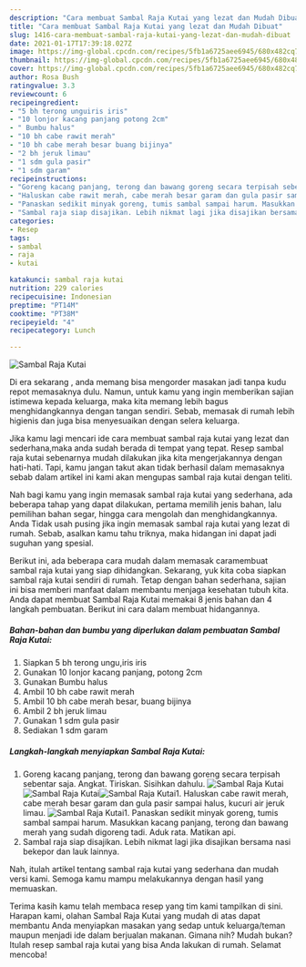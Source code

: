 ```yaml
---
description: "Cara membuat Sambal Raja Kutai yang lezat dan Mudah Dibuat"
title: "Cara membuat Sambal Raja Kutai yang lezat dan Mudah Dibuat"
slug: 1416-cara-membuat-sambal-raja-kutai-yang-lezat-dan-mudah-dibuat
date: 2021-01-17T17:39:18.027Z
image: https://img-global.cpcdn.com/recipes/5fb1a6725aee6945/680x482cq70/sambal-raja-kutai-foto-resep-utama.jpg
thumbnail: https://img-global.cpcdn.com/recipes/5fb1a6725aee6945/680x482cq70/sambal-raja-kutai-foto-resep-utama.jpg
cover: https://img-global.cpcdn.com/recipes/5fb1a6725aee6945/680x482cq70/sambal-raja-kutai-foto-resep-utama.jpg
author: Rosa Bush
ratingvalue: 3.3
reviewcount: 6
recipeingredient:
- "5 bh terong unguiris iris"
- "10 lonjor kacang panjang potong 2cm"
- " Bumbu halus"
- "10 bh cabe rawit merah"
- "10 bh cabe merah besar buang bijinya"
- "2 bh jeruk limau"
- "1 sdm gula pasir"
- "1 sdm garam"
recipeinstructions:
- "Goreng kacang panjang, terong dan bawang goreng secara terpisah sebentar saja. Angkat. Tiriskan. Sisihkan dahulu."
- "Haluskan cabe rawit merah, cabe merah besar garam dan gula pasir sampai halus, kucuri air jeruk limau."
- "Panaskan sedikit minyak goreng, tumis sambal sampai harum. Masukkan kacang panjang, terong dan bawang merah yang sudah digoreng tadi. Aduk rata. Matikan api."
- "Sambal raja siap disajikan. Lebih nikmat lagi jika disajikan bersama nasi bekepor dan lauk lainnya."
categories:
- Resep
tags:
- sambal
- raja
- kutai

katakunci: sambal raja kutai 
nutrition: 229 calories
recipecuisine: Indonesian
preptime: "PT14M"
cooktime: "PT38M"
recipeyield: "4"
recipecategory: Lunch

---
```



![Sambal Raja Kutai](https://img-global.cpcdn.com/recipes/5fb1a6725aee6945/680x482cq70/sambal-raja-kutai-foto-resep-utama.jpg)

Di era  sekarang , anda memang bisa mengorder masakan jadi tanpa kudu repot memasaknya dulu. Namun, untuk kamu yang ingin memberikan sajian istimewa kepada keluarga, maka kita memang lebih bagus menghidangkannya dengan tangan sendiri. Sebab, memasak di rumah lebih higienis dan juga bisa menyesuaikan dengan selera keluarga.

Jika kamu lagi mencari ide cara membuat sambal raja kutai yang lezat dan sederhana,maka anda sudah berada di tempat yang tepat. Resep sambal raja kutai  sebenarnya mudah dilakukan jika kita mengerjakannya dengan hati-hati. Tapi, kamu jangan takut akan tidak berhasil dalam memasaknya 
sebab dalam artikel ini kami akan mengupas sambal raja kutai dengan teliti.  



Nah bagi kamu yang ingin memasak sambal raja kutai yang sederhana, ada beberapa tahap yang dapat dilakukan, pertama memilih jenis bahan, lalu pemilihan bahan segar, hingga cara mengolah dan menghidangkannya. Anda Tidak usah pusing jika ingin memasak sambal raja kutai yang lezat di rumah. Sebab, asalkan kamu  tahu triknya, maka hidangan ini dapat jadi suguhan yang spesial.

Berikut ini, ada beberapa cara mudah dalam memasak caramembuat sambal raja kutai yang siap dihidangkan. Sekarang, yuk kita coba siapkan sambal raja kutai sendiri di rumah. Tetap dengan bahan sederhana, sajian ini bisa memberi manfaat dalam membantu menjaga kesehatan tubuh kita. Anda dapat membuat Sambal Raja Kutai memakai 8 jenis bahan dan 4 langkah pembuatan. Berikut ini cara dalam membuat hidangannya.

<!--inarticleads1-->

##### Bahan-bahan dan bumbu yang diperlukan dalam pembuatan Sambal Raja Kutai:

1. Siapkan 5 bh terong ungu,iris iris
1. Gunakan 10 lonjor kacang panjang, potong 2cm
1. Gunakan  Bumbu halus
1. Ambil 10 bh cabe rawit merah
1. Ambil 10 bh cabe merah besar, buang bijinya
1. Ambil 2 bh jeruk limau
1. Gunakan 1 sdm gula pasir
1. Sediakan 1 sdm garam




<!--inarticleads2-->

##### Langkah-langkah menyiapkan Sambal Raja Kutai:

1. Goreng kacang panjang, terong dan bawang goreng secara terpisah sebentar saja. Angkat. Tiriskan. Sisihkan dahulu.
<img src="https://img-global.cpcdn.com/steps/b035cfe36c8b46ce/160x128cq70/sambal-raja-kutai-langkah-memasak-1-foto.jpg" alt="Sambal Raja Kutai"><img src="https://img-global.cpcdn.com/steps/bb9a3bce8f1d7ec9/160x128cq70/sambal-raja-kutai-langkah-memasak-1-foto.jpg" alt="Sambal Raja Kutai"><img src="https://img-global.cpcdn.com/steps/b2114499b752ceff/160x128cq70/sambal-raja-kutai-langkah-memasak-1-foto.jpg" alt="Sambal Raja Kutai">1. Haluskan cabe rawit merah, cabe merah besar garam dan gula pasir sampai halus, kucuri air jeruk limau.
<img src="https://img-global.cpcdn.com/steps/54e3879faa1486cd/160x128cq70/sambal-raja-kutai-langkah-memasak-2-foto.jpg" alt="Sambal Raja Kutai">1. Panaskan sedikit minyak goreng, tumis sambal sampai harum. Masukkan kacang panjang, terong dan bawang merah yang sudah digoreng tadi. Aduk rata. Matikan api.
1. Sambal raja siap disajikan. Lebih nikmat lagi jika disajikan bersama nasi bekepor dan lauk lainnya.




Nah, itulah artikel tentang  sambal raja kutai  yang sederhana dan mudah versi kami. Semoga kamu mampu melakukannya dengan hasil yang memuaskan. 

Terima kasih kamu telah membaca resep yang tim kami tampilkan di sini. Harapan kami, olahan  Sambal Raja Kutai yang mudah di atas dapat membantu Anda menyiapkan masakan yang sedap untuk keluarga/teman maupun menjadi ide dalam berjualan makanan. Gimana nih? Mudah bukan? Itulah resep sambal raja kutai yang bisa Anda lakukan di rumah. Selamat mencoba!

